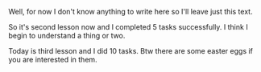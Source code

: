 Well, for now I don't know anything to write here so I'll leave just this text.

So it's second lesson now and I completed 5 tasks successfully. I think I begin to understand a thing or two.

Today is third lesson and I did 10 tasks. Btw there are some easter eggs if you are interested in them.
